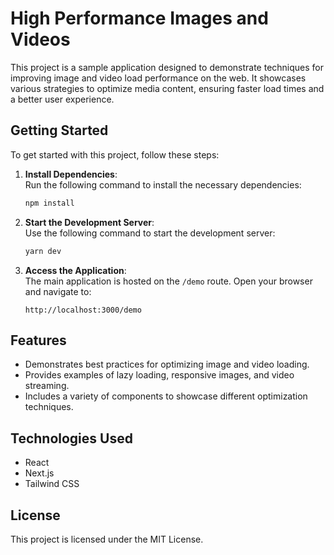 # High Performance Images and Videos

This project is a sample application designed to demonstrate techniques for improving image and video load performance on the web. It showcases various strategies to optimize media content, ensuring faster load times and a better user experience.

## Getting Started

To get started with this project, follow these steps:

1. **Install Dependencies**:  
   Run the following command to install the necessary dependencies:
   ```bash
   npm install
   ```

2. **Start the Development Server**:  
   Use the following command to start the development server:
   ```bash
   yarn dev
   ```

3. **Access the Application**:  
   The main application is hosted on the `/demo` route. Open your browser and navigate to:
   ```
   http://localhost:3000/demo
   ```

## Features

- Demonstrates best practices for optimizing image and video loading.
- Provides examples of lazy loading, responsive images, and video streaming.
- Includes a variety of components to showcase different optimization techniques.

## Technologies Used

- React
- Next.js
- Tailwind CSS

## License

This project is licensed under the MIT License.
